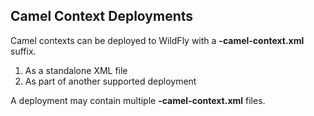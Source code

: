 ## Camel Context Deployments

Camel contexts can be deployed to WildFly with a **-camel-context.xml** suffix.

1. As a standalone XML file
2. As part of another supported deployment

A deployment may contain multiple **-camel-context.xml** files.
